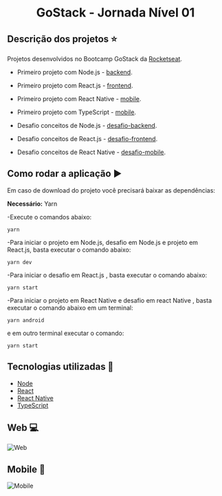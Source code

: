<h1 align='center'>GoStack - Jornada Nível 01</h1>

## Descrição dos projetos :star:

Projetos desenvolvidos no Bootcamp GoStack da [Rocketseat](https://www.rocketseat.com.br).

 - Primeiro projeto com Node.js - [backend](https://github.com/thaislsilveira/GoStack-Jornada-Nova-Nivel01/tree/master/backend).
 - Primeiro projeto com React.js - [frontend](https://github.com/thaislsilveira/GoStack-Jornada-Nova-Nivel01/tree/master/frontend).
 - Primeiro projeto com React Native - [mobile](https://github.com/thaislsilveira/GoStack-Jornada-Nova-Nivel01/tree/master/mobile).
 - Primeiro projeto com TypeScript - [mobile](https://github.com/thaislsilveira/GoStack-Jornada-Nova-Nivel01/tree/master/typescript).
 
 - Desafio conceitos de Node.js - [desafio-backend](https://github.com/thaislsilveira/GoStack-Jornada-Nova-Nivel01/tree/master/desafio-conceitos-node).
 - Desafio conceitos de React.js - [desafio-frontend](https://github.com/thaislsilveira/GoStack-Jornada-Nova-Nivel01/tree/master/desafio-conceitos-reactjs).
 - Desafio conceitos de React Native - [desafio-mobile](https://github.com/thaislsilveira/GoStack-Jornada-Nova-Nivel01/tree/master/desafio-conceitos-react-native).
 
 ## Como rodar a aplicação :arrow_forward:

Em caso de download do projeto você precisará baixar as dependências:  

**Necessário:** Yarn   
 
 -Execute o comandos abaixo:
```
yarn
``` 
-Para iniciar o projeto em Node.js, desafio em Node.js e projeto em React.js, basta executar o comando abaixo:

```
yarn dev 
```

-Para iniciar o desafio em React.js , basta executar o comando abaixo:

```
yarn start 
```

-Para iniciar o projeto em React Native e desafio em react Native , basta executar o comando abaixo em um terminal:

```
yarn android 
```
e em outro terminal executar o comando:

```
yarn start 
```

## Tecnologias utilizadas 🚀

<ul>
    <li><a href="https://nodejs.org/en/" target="_blank">Node</a></li>
    <li><a href="https://reactjs.org/" target="_blank">React</a></li>
    <li><a href="https://reactnative.dev/" target="_blank">React Native</a></li>  
   <li><a href="https://www.typescriptlang.org/" target="_blank">TypeScript</a></li>  
</ul>

## Web :computer:

![Web](https://github.com/thaislsilveira/GoStack-Jornada-Nova-Nivel01/blob/master/web.png)

## Mobile :iphone:

![Mobile](https://github.com/thaislsilveira/GoStack-Jornada-Nova-Nivel01/blob/master/mobile.png) 
